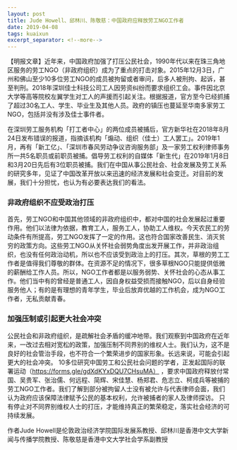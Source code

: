 ```yaml
---
layout: post
title: Jude Howell、邱林川、陈敬慈：中国政府应释放劳工NGO工作者
date: 2019-04-08
tags: kuaixun
excerpt_separator: <!--more-->
---
```


【明报文章】近年来，中国政府加强了打压公民社会，1990年代以来在珠三角地区服务的劳工NGO（非政府组织）成为了重点的打击对象。2015年12月3日，广州和佛山至少10多位劳工NGO的成员被拘留或者审问，后多人被刑拘、起诉，甚至判刑。2018年深圳佳士科技公司工人因劳资纠纷而要求组织工会。事件因北京大学等高等院校左翼学生对工人的声援而引起关注。根据报道，官方至今已经抓捕了超过30名工人、学生、毕业生及其他人员。政府的镇压也蔓延至华南多家劳工NGO，包括并没有涉及佳士事件者。

在深圳劳工服务机构「打工者中心」的两位成员被捕后，官方新华社在2018年8月24日发布错误的报道，指摘该机构「煽动、组织（佳士）工人罢工」。2019年1月，再有「新工亿」、「深圳市春风劳动争议咨询服务部」及一家劳工权利律师事务所一共5名职员或前职员被捕。倡导劳工权利的自媒体「新生代」在2019年1月8日和3月20日先后有3位职员被捕。我们在中国从事公民社会、社会发展及劳工关系的研究多年，见证了中国改革开放以来迅速的经济发展和社会变迁。对目前的发展，我们十分担忧，也认为有必要表达我们的看法。
<br>
<h3>非政府组织不应受政治打压</h3>

首先，劳工NGO和中国其他领域的非政府组织中，都对中国的社会发展起过重要作用。他们以法律为依据，教育工人，服务工人，协助工人维权。今天农民工的劳动条件有所提高，劳工NGO发挥了一定的作用。这也符合国家改善民生、消灭贫穷的政策方向。这些劳工NGO从关怀社会弱势角度出发开展工作，并非政治组织，也没有任何政治动机，所以也不应该受到政治上的打压。其次，草根的劳工工作者是值得我们尊敬的群体。在资源不足的情况下，很多草根NGO只能提供低微的薪酬给工作人员。所以，NGO工作者都是以服务弱势、关怀社会的心态从事工作。他们当中有的曾经是普通工人，因自身权益受损而接触NGO，后以自身经验服务他人；有的是有理想的青年学生，毕业后放弃优越的工作机会，成为NGO工作者，无私贡献青春。
<br>
<h3>加强压制或引起更大社会冲突</h3>

公民社会和非政府组织，是疏解社会矛盾的缓冲地带。我们观察到中国政府在近年来，一改过去相对宽松的政策，加强压制不同界别的维权人士。我们认为，这不是良好的社会管治手段，也不符合一个繁荣进步的国家形象。长远来说，可能会引起更大的社会冲突。
10多位研究中国劳工和公民社会问题的学者，正发起国际的联署运动（https://forms.gle/gdXdKYxDQU7CHsuMA） ，要求中国政府释放付常国、吴贵军、张治儒、何远程、简辉、宋佳慧、杨郑君、危志立、柯成兵等被捕的劳工NGO工作者。我们了解到部分被拘留人士没有被允许与代表律师会面，我们认为政府应该保障法律赋予公民的基本权利，允许被捕者的家人及律师探访。
只有停止对不同界别维权人士的打压，才能维持真正的繁荣稳定，落实社会经济的可持续发展。

作者Jude Howell是伦敦政治经济学院国际发展系教授、邱林川是香港中文大学新闻与传播学院教授、陈敬慈是香港中文大学社会学系副教授
